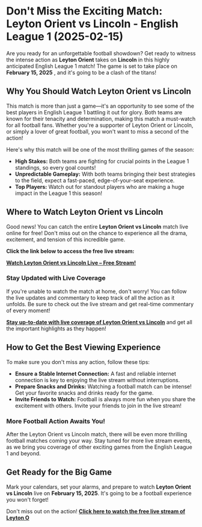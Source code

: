 # Don't Miss the Exciting Match: Leyton Orient vs Lincoln - English League 1 (2025-02-15)

Are you ready for an unforgettable football showdown? Get ready to witness the intense action as **Leyton Orient** takes on **Lincoln** in this highly anticipated English League 1 match! The game is set to take place on **February 15, 2025** , and it's going to be a clash of the titans!

## Why You Should Watch Leyton Orient vs Lincoln

This match is more than just a game—it's an opportunity to see some of the best players in English League 1 battling it out for glory. Both teams are known for their tenacity and determination, making this match a must-watch for all football fans. Whether you're a supporter of Leyton Orient or Lincoln, or simply a lover of great football, you won't want to miss a second of the action!

Here's why this match will be one of the most thrilling games of the season:

- **High Stakes:** Both teams are fighting for crucial points in the League 1 standings, so every goal counts!
- **Unpredictable Gameplay:** With both teams bringing their best strategies to the field, expect a fast-paced, edge-of-your-seat experience.
- **Top Players:** Watch out for standout players who are making a huge impact in the League 1 this season!

## Where to Watch Leyton Orient vs Lincoln

Good news! You can catch the entire **Leyton Orient vs Lincoln** match live online for free! Don't miss out on the chance to experience all the drama, excitement, and tension of this incredible game.

**Click the link below to access the free live stream:**

[**Watch Leyton Orient vs Lincoln Live – Free Stream!**](https://tinyurl.com/livestreamfreeo?st=Leyton+Orient+vs+Lincoln&si=ghc)

### Stay Updated with Live Coverage

If you're unable to watch the match at home, don't worry! You can follow the live updates and commentary to keep track of all the action as it unfolds. Be sure to check out the live stream and get real-time commentary of every moment!

[**Stay up-to-date with live coverage of Leyton Orient vs Lincoln**](https://tinyurl.com/livestreamfreeo?st=Leyton+Orient+vs+Lincoln&si=ghc) and get all the important highlights as they happen!

## How to Get the Best Viewing Experience

To make sure you don't miss any action, follow these tips:

- **Ensure a Stable Internet Connection:** A fast and reliable internet connection is key to enjoying the live stream without interruptions.
- **Prepare Snacks and Drinks:** Watching a football match can be intense! Get your favorite snacks and drinks ready for the game.
- **Invite Friends to Watch:** Football is always more fun when you share the excitement with others. Invite your friends to join in the live stream!

### More Football Action Awaits You!

After the Leyton Orient vs Lincoln match, there will be even more thrilling football matches coming your way. Stay tuned for more live stream events, as we bring you coverage of other exciting games from the English League 1 and beyond.

## Get Ready for the Big Game

Mark your calendars, set your alarms, and prepare to watch **Leyton Orient vs Lincoln** live on **February 15, 2025**. It's going to be a football experience you won't forget!

Don't miss out on the action! [**Click here to watch the free live stream of Leyton O**](https://tinyurl.com/livestreamfreeo?st=Leyton+Orient+vs+Lincoln&si=ghc)

